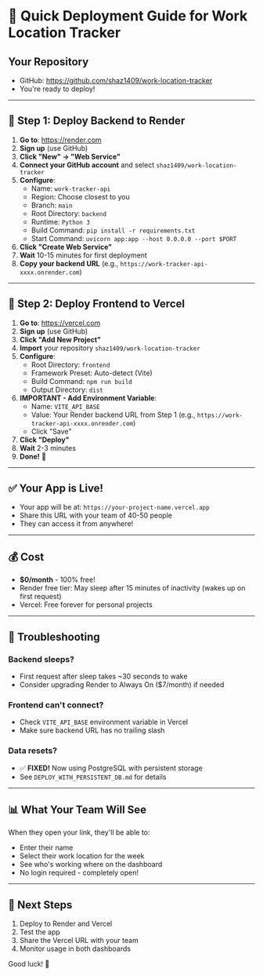 # 🚀 Quick Deployment Guide for Work Location Tracker

## Your Repository
- GitHub: https://github.com/shaz1409/work-location-tracker
- You're ready to deploy!

---

## 📍 **Step 1: Deploy Backend to Render**

1. **Go to**: https://render.com
2. **Sign up** (use GitHub)
3. **Click "New" → "Web Service"**
4. **Connect your GitHub account** and select `shaz1409/work-location-tracker`
5. **Configure**:
   - Name: `work-tracker-api`
   - Region: Choose closest to you
   - Branch: `main`
   - Root Directory: `backend`
   - Runtime: `Python 3`
   - Build Command: `pip install -r requirements.txt`
   - Start Command: `uvicorn app:app --host 0.0.0.0 --port $PORT`
6. **Click "Create Web Service"**
7. **Wait** 10-15 minutes for first deployment
8. **Copy your backend URL** (e.g., `https://work-tracker-api-xxxx.onrender.com`)

---

## 🎨 **Step 2: Deploy Frontend to Vercel**

1. **Go to**: https://vercel.com
2. **Sign up** (use GitHub)
3. **Click "Add New Project"**
4. **Import** your repository `shaz1409/work-location-tracker`
5. **Configure**:
   - Root Directory: `frontend`
   - Framework Preset: Auto-detect (Vite)
   - Build Command: `npm run build`
   - Output Directory: `dist`
6. **IMPORTANT - Add Environment Variable**:
   - Name: `VITE_API_BASE`
   - Value: Your Render backend URL from Step 1 (e.g., `https://work-tracker-api-xxxx.onrender.com`)
   - Click "Save"
7. **Click "Deploy"**
8. **Wait** 2-3 minutes
9. **Done!** 🎉

---

## ✅ **Your App is Live!**

- Your app will be at: `https://your-project-name.vercel.app`
- Share this URL with your team of 40-50 people
- They can access it from anywhere!

---

## 💰 **Cost**

- **$0/month** - 100% free!
- Render free tier: May sleep after 15 minutes of inactivity (wakes up on first request)
- Vercel: Free forever for personal projects

---

## 🐛 **Troubleshooting**

### Backend sleeps?
- First request after sleep takes ~30 seconds to wake
- Consider upgrading Render to Always On ($7/month) if needed

### Frontend can't connect?
- Check `VITE_API_BASE` environment variable in Vercel
- Make sure backend URL has no trailing slash

### Data resets?
- ✅ **FIXED!** Now using PostgreSQL with persistent storage
- See `DEPLOY_WITH_PERSISTENT_DB.md` for details

---

## 📊 **What Your Team Will See**

When they open your link, they'll be able to:
- Enter their name
- Select their work location for the week
- See who's working where on the dashboard
- No login required - completely open!

---

## 🎯 **Next Steps**

1. Deploy to Render and Vercel
2. Test the app
3. Share the Vercel URL with your team
4. Monitor usage in both dashboards

Good luck! 🚀

